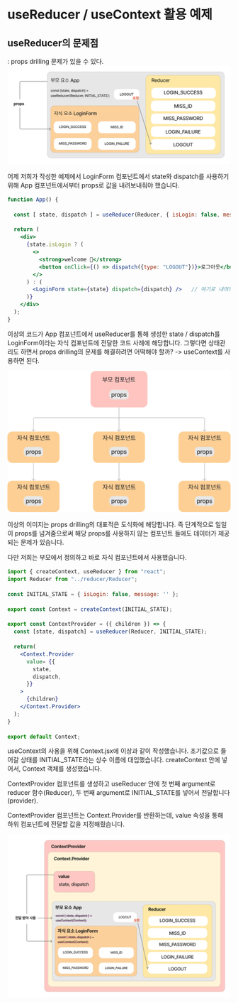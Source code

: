 # useReducer / useContext 활용 예제

## useReducer의 문제점

: props drilling 문제가 있을 수 있다.
![drilling01](./drilling.webp)

어제 저희가 작성한 예제에서 LoginForm 컴포넌트에서 state와 dispatch를 사용하기 위해 App 컴포넌트에서부터 props로 값을 내려보내줘야 했습니다.

```jsx
function App() {

  const [ state, dispatch ] = useReducer(Reducer, { isLogin: false, message : '', })  // 여기서 선언했고

  return (
    <div>
      {state.isLogin ? (
        <>
          <strong>welcome 🎈</strong>
          <button onClick={() => dispatch({type: "LOGOUT"})}>로그아웃</button>
        </>
      ) : (
        <LoginForm state={state} dispatch={dispatch} />   // 여기로 내려보내준 것을 이미지화했습니다.
      )}
    </div>
  );
}
```

이상의 코드가 App 컴포넌트에서 useReducer를 통해 생성한 state / dispatch를 LoginForm이라는 자식 컴포넌트에 전달한 코드 사례에 해당합니다.
그렇다면 상태관리도 하면서 props drilling의 문제를 해결하려면 어떡해야 할까?
-> useContext를 사용하면 된다.

![drilling02](./drilling02.webp)

이상의 이미지는 props drilling의 대표적은 도식화에 해당합니다. 즉 단계적으로 일일이 props를 넘겨줌으로써 해당 props를 사용하지 않는 컴포넌트 들에도 데이터가 제공되는 문제가 있습니다.

다만 저희는 부모에서 정의하고 바로 자식 컴포넌트에서 사용했습니다.


```jsx
import { createContext, useReducer } from "react";
import Reducer from "../reducer/Reducer";

const INITIAL_STATE = { isLogin: false, message: '' };

export const Context = createContext(INITIAL_STATE);

export const ContextProvider = ({ children }) => {
  const [state, dispatch] = useReducer(Reducer, INITIAL_STATE);

  return(
    <Context.Provider
      value= {{
        state,
        dispatch,
      }}
    >
      {children}
    </Context.Provider>
  );
}

export default Context;
```

useContext의 사용을 위해 Context.jsx에 이상과 같이 작성했습니다.
초기값으로 들어갈 상태를 INITIAL_STATE라는 상수 이름에 대입했습니다.
createContext 안에 넣어서, Context 객체를 생성했습니다.

ContextProvider 컴포넌트를 생성하고 useReducer 안에 첫 번째 argument로 reducer 함수(Reducer), 두 번째 argument로 INITIAL_STATE를 넣어서 전달합니다(provider).

ContextProvider 컴포넌트는 Context.Provider를 반환하는데, value 속성을 통해 하위 컴포넌트에 전달할 값을 지정해줬습니다.

![drillingContext](./drillingContext.webp)